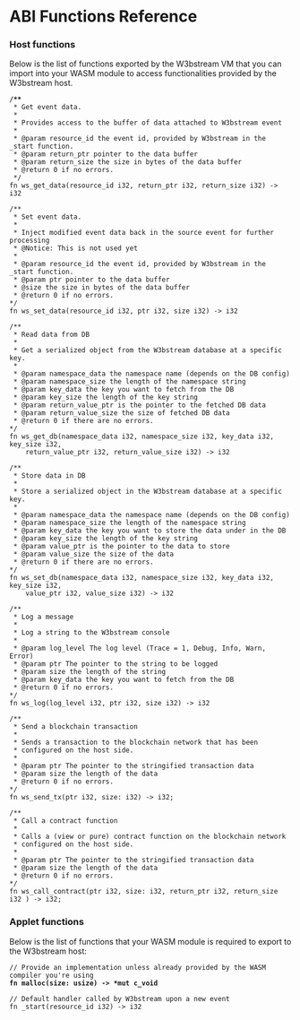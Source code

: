 # ABI Functions Reference

### Host functions

Below is the list of functions exported by the W3bstream VM that you can import into your WASM module to access functionalities provided by the W3bstream host.

<pre class="language-go"><code class="lang-go"><strong>/**
</strong> * Get event data.
 *
 * Provides access to the buffer of data attached to W3bstream event 
 *
 * @param resource_id the event id, provided by W3bstream in the _start function.
 * @param return_ptr pointer to the data buffer
 * @param return_size the size in bytes of the data buffer
 * @return 0 if no errors.
 */
fn ws_get_data(resource_id i32, return_ptr i32, return_size i32) -> i32 

/**
 * Set event data.
 *
 * Inject modified event data back in the source event for further processing
 * @Notice: This is not used yet
 *
 * @param resource_id the event id, provided by W3bstream in the _start function.
 * @param ptr pointer to the data buffer
 * @size the size in bytes of the data buffer
 * @return 0 if no errors.
*/
fn ws_set_data(resource_id i32, ptr i32, size i32) -> i32 

/**
 * Read data from DB
 *
 * Get a serialized object from the W3bstream database at a specific key.
 * 
 * @param namespace_data the namespace name (depends on the DB config)
 * @param namespace_size the length of the namespace string
 * @param key_data the key you want to fetch from the DB
 * @param key_size the length of the key string
 * @param return_value_ptr is the pointer to the fetched DB data
 * @param return_value_size the size of fetched DB data
 * @return 0 if there are no errors.
*/
fn ws_get_db(namespace_data i32, namespace_size i32, key_data i32, key_size i32,
    return_value_ptr i32, return_value_size i32) -> i32 

/**
 * Store data in DB
 *
 * Store a serialized object in the W3bstream database at a specific key.
 * 
 * @param namespace_data the namespace name (depends on the DB config)
 * @param namespace_size the length of the namespace string
 * @param key_data the key you want to store the data under in the DB
 * @param key_size the length of the key string
 * @param value_ptr is the pointer to the data to store
 * @param value_size the size of the data
 * @return 0 if there are no errors.
*/
fn ws_set_db(namespace_data i32, namespace_size i32, key_data i32, key_size i32,
    value_ptr i32, value_size i32) -> i32 

/**
 * Log a message
 *
 * Log a string to the W3bstream console
 * 
 * @param log_level The log level (Trace = 1, Debug, Info, Warn, Error) 
 * @param ptr The pointer to the string to be logged
 * @param size the length of the string
 * @param key_data the key you want to fetch from the DB
 * @return 0 if no errors.
*/
fn ws_log(log_level i32, ptr i32, size i32) -> i32 

/**
 * Send a blockchain transaction
 *
 * Sends a transaction to the blockchain network that has been 
 * configured on the host side. 
 * 
 * @param ptr The pointer to the stringified transaction data
 * @param size the length of the data
 * @return 0 if no errors.
*/
fn ws_send_tx(ptr i32, size: i32) -> i32;

/**
 * Call a contract function
 *
 * Calls a (view or pure) contract function on the blockchain network  
 * configured on the host side. 
 * 
 * @param ptr The pointer to the stringified transaction data
 * @param size the length of the data
 * @return 0 if no errors.
*/
fn ws_call_contract(ptr i32, size: i32, return_ptr i32, return_size i32 ) -> i32;
</code></pre>

### Applet functions

Below is the list of functions that your WASM module is required to export to the W3bstream host:

<pre class="language-rust"><code class="lang-rust">// Provide an implementation unless already provided by the WASM compiler you're using
<strong>fn malloc(size: usize) -> *mut c_void 
</strong>
// Default handler called by W3bstream upon a new event
fn _start(resource_id i32) -> i32 </code></pre>
